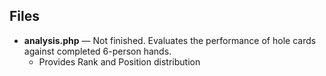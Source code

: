 ## Files

- **analysis.php** — Not finished. Evaluates the performance of hole cards against completed 6-person hands.
	- Provides Rank and Position distribution